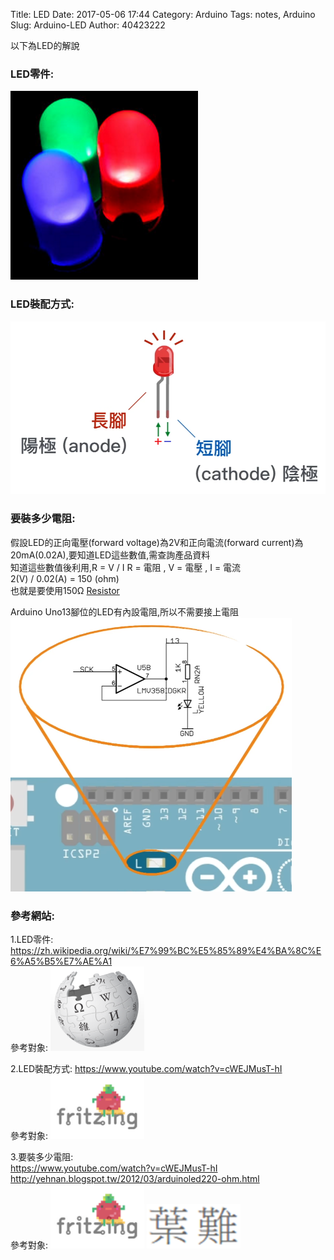 Title: LED
Date: 2017-05-06 17:44
Category: Arduino
Tags: notes, Arduino
Slug: Arduino-LED
Author: 40423222

以下為LED的解說

<!-- PELICAN_END_SUMMARY -->

### LED零件:<br/>
<img src="./../data/Arduino/LED/LED.png" width="300" /><br/>



### LED裝配方式:<br/>
<img src="./../data/Arduino/LED/install.png" width="650" /><br/>



### 要裝多少電阻:<br/>
假設LED的正向電壓(forward voltage)為2V和正向電流(forward current)為20mA(0.02A),要知道LED這些數值,需查詢產品資料<br/>
知道這些數值後利用,R = V / I   R = 電阻 , V = 電壓 , I = 電流<br/>
2(V) / 0.02(A) = 150 (ohm)<br/>
也就是要使用150Ω <a href="https://40423222.github.io/2017springcd_hw/blog/Arduino-Resistance.html">Resistor</a>

Arduino Uno13腳位的LED有內設電阻,所以不需要接上電阻<br/>
<img src="./../data/Arduino/LED/Arduino pin13.png" width="450" />



### 參考網站:<br/>
1.LED零件:
<a href="https://zh.wikipedia.org/wiki/%E7%99%BC%E5%85%89%E4%BA%8C%E6%A5%B5%E7%AE%A1">https://zh.wikipedia.org/wiki/%E7%99%BC%E5%85%89%E4%BA%8C%E6%A5%B5%E7%AE%A1</a><br/>
參考對象:
<img src="./../data/Arduino/LED/維基百科.png" width="150" /><br/>

2.LED裝配方式:
<a href="https://www.youtube.com/watch?v=cWEJMusT-hI">https://www.youtube.com/watch?v=cWEJMusT-hI</a><br/>
參考對象:
<img src="./../data/Arduino/LED/軟爛番茄.png" width="150" /><br/>

3.要裝多少電阻:<br/>
<a href="https://www.youtube.com/watch?v=cWEJMusT-hI">https://www.youtube.com/watch?v=cWEJMusT-hI</a><br/>
<a href="http://yehnan.blogspot.tw/2012/03/arduinoled220-ohm.html">http://yehnan.blogspot.tw/2012/03/arduinoled220-ohm.html</a><br/>
參考對象:
<img src="./../data/Arduino/LED/軟爛番茄.png" width="150" />
<img src="./../data/Arduino/LED/葉難.png" width="150" />
